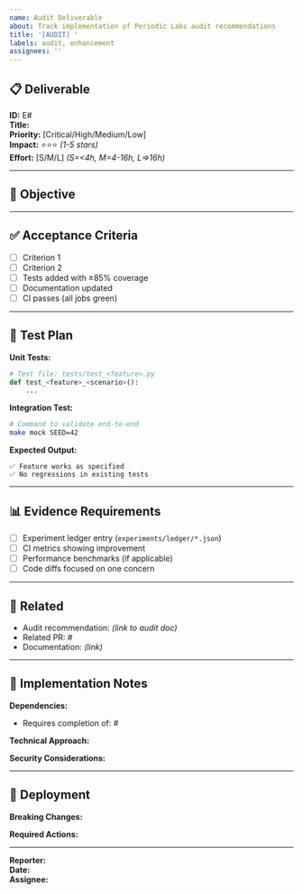 ```yaml
---
name: Audit Deliverable
about: Track implementation of Periodic Labs audit recommendations
title: '[AUDIT] '
labels: audit, enhancement
assignees: ''
---
```


## 📋 Deliverable

<!-- E1-E9 from audit, or custom -->

**ID:** E#  
**Title:** <!-- Deliverable name -->  
**Priority:** [Critical/High/Medium/Low]  
**Impact:** ⭐⭐⭐  _(1-5 stars)_  
**Effort:** [S/M/L]  _(S=<4h, M=4-16h, L=>16h)_

---

## 🎯 Objective

<!-- What needs to be done? -->

---

## ✅ Acceptance Criteria

<!-- Checklist for completion -->

- [ ] Criterion 1
- [ ] Criterion 2
- [ ] Tests added with ≥85% coverage
- [ ] Documentation updated
- [ ] CI passes (all jobs green)

---

## 🧪 Test Plan

<!-- How will this be validated? -->

**Unit Tests:**
```python
# Test file: tests/test_<feature>.py
def test_<feature>_<scenario>():
    ...
```

**Integration Test:**
```bash
# Command to validate end-to-end
make mock SEED=42
```

**Expected Output:**
```
✅ Feature works as specified
✅ No regressions in existing tests
```

---

## 📊 Evidence Requirements

<!-- Artifacts needed for verification -->

- [ ] Experiment ledger entry (`experiments/ledger/*.json`)
- [ ] CI metrics showing improvement
- [ ] Performance benchmarks (if applicable)
- [ ] Code diffs focused on one concern

---

## 🔗 Related

<!-- Links to PRs, docs, issues -->

- Audit recommendation: _(link to audit doc)_
- Related PR: #
- Documentation: _(link)_

---

## 📝 Implementation Notes

<!-- Technical details, constraints, dependencies -->

**Dependencies:**
- Requires completion of: #

**Technical Approach:**
<!-- Brief overview of solution -->

**Security Considerations:**
<!-- Any secrets, PII, or compliance concerns -->

---

## 🚀 Deployment

<!-- Post-merge steps -->

**Breaking Changes:**  
<!-- None / List changes -->

**Required Actions:**  
<!-- E.g., run migrations, update secrets -->

---

**Reporter:** <!-- Your name -->  
**Date:** <!-- YYYY-MM-DD -->  
**Assignee:** <!-- @username -->
